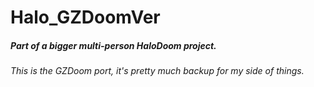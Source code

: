 # Halo_GZDoomVer
 ##### Part of a bigger multi-person HaloDoom project.
 ###### This is the GZDoom port, it's pretty much backup for my side of things.
